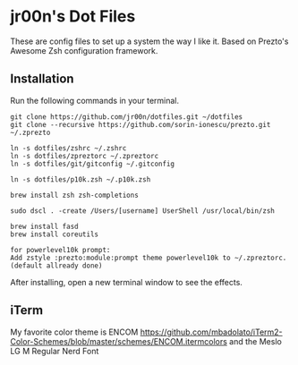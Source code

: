 # jr00n's Dot Files
These are config files to set up a system the way I like it. Based on Prezto's Awesome Zsh configuration framework.

## Installation
Run the following commands in your terminal.

```terminal
git clone https://github.com/jr00n/dotfiles.git ~/dotfiles
git clone --recursive https://github.com/sorin-ionescu/prezto.git ~/.zprezto

ln -s dotfiles/zshrc ~/.zshrc
ln -s dotfiles/zpreztorc ~/.zpreztorc
ln -s dotfiles/git/gitconfig ~/.gitconfig

ln -s dotfiles/p10k.zsh ~/.p10k.zsh

brew install zsh zsh-completions

sudo dscl . -create /Users/[username] UserShell /usr/local/bin/zsh

brew install fasd
brew install coreutils

for powerlevel10k prompt:
Add zstyle :prezto:module:prompt theme powerlevel10k to ~/.zpreztorc.
(default allready done)

```
After installing, open a new terminal window to see the effects.

## iTerm
My favorite color theme is ENCOM https://github.com/mbadolato/iTerm2-Color-Schemes/blob/master/schemes/ENCOM.itermcolors
and the Meslo LG M Regular Nerd Font
